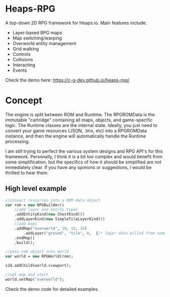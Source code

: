 # Heaps-RPG

A top-down 2D RPG framework for Heaps.io. Main features include:

- Layer-based RPG maps
- Map switching/warping
- Overworld entity management
- Grid walking
- Controls
- Collisions
- Interacting
- Events

Check the demo here: https://c-g-dev.github.io/heaps-rpg/

# Concept

The engine is split between ROM and Runtime. The RPGROMData is the immutable "cartridge" containing all maps, objects, and game-specific logic. The Runtime classes are the internal state. Ideally, you just need to convert your game resources (JSON, .tmx, etc) into a RPGROMData instance, and then the engine will automatically handle the Runtime processing. 

I am still trying to perfect the various system designs and RPG API's for this framework. Personally, I think it is a bit too complex and would benefit from some simplification, but the specifics of how it should be simplified are not immediately clear. If you have any opinions or suggestions, I would be thrilled to hear them.

## High level example

```haxe
//convert resources into a ROM data object
var rom = new RPGBuilder()
    //add layer and entity types
    .addEntityKind(new ChestKind())
    .addLayerKind(new SimpleTileLayerKind())
    //add maps
    .addMap("overworld", 20, 15, 16)
        .addLayer("ground", "tile", 0,  {/* layer data pulled from some file */})
    .endMap()
    .build();

//pass rom object into world
var world = new RPGWorld(rom);

s2d.addChild(world.viewport);

//set map and start
world.setMap("overworld");
```

Check the demo code for detailed examples.

